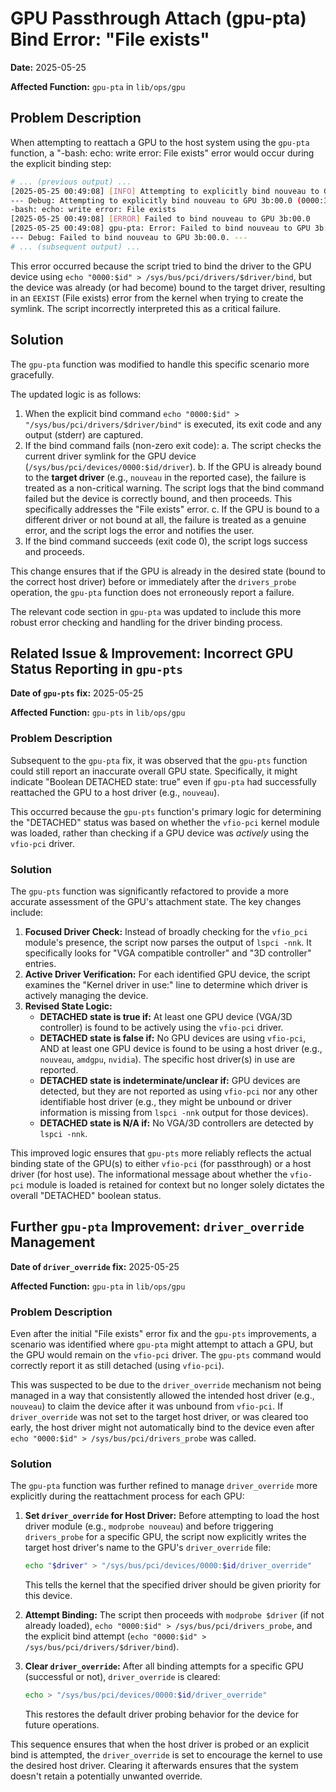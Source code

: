 # GPU Passthrough Attach (gpu-pta) Bind Error: "File exists"

**Date:** 2025-05-25

**Affected Function:** `gpu-pta` in `lib/ops/gpu`

## Problem Description

When attempting to reattach a GPU to the host system using the `gpu-pta` function, a "-bash: echo: write error: File exists" error would occur during the explicit binding step:

```bash
# ... (previous output) ...
[2025-05-25 00:49:08] [INFO] Attempting to explicitly bind nouveau to GPU 3b:00.0
--- Debug: Attempting to explicitly bind nouveau to GPU 3b:00.0 (0000:3b:00.0) ---
-bash: echo: write error: File exists
[2025-05-25 00:49:08] [ERROR] Failed to bind nouveau to GPU 3b:00.0
[2025-05-25 00:49:08] gpu-pta: Error: Failed to bind nouveau to GPU 3b:00.0
--- Debug: Failed to bind nouveau to GPU 3b:00.0. ---
# ... (subsequent output) ...
```

This error occurred because the script tried to bind the driver to the GPU device using `echo "0000:$id" > /sys/bus/pci/drivers/$driver/bind`, but the device was already (or had become) bound to the target driver, resulting in an `EEXIST` (File exists) error from the kernel when trying to create the symlink. The script incorrectly interpreted this as a critical failure.

## Solution

The `gpu-pta` function was modified to handle this specific scenario more gracefully.

The updated logic is as follows:

1.  When the explicit bind command `echo "0000:$id" > "/sys/bus/pci/drivers/$driver/bind"` is executed, its exit code and any output (stderr) are captured.
2.  If the bind command fails (non-zero exit code):
    a.  The script checks the current driver symlink for the GPU device (`/sys/bus/pci/devices/0000:$id/driver`).
    b.  If the GPU is already bound to the **target driver** (e.g., `nouveau` in the reported case), the failure is treated as a non-critical warning. The script logs that the bind command failed but the device is correctly bound, and then proceeds. This specifically addresses the "File exists" error.
    c.  If the GPU is bound to a different driver or not bound at all, the failure is treated as a genuine error, and the script logs the error and notifies the user.
3.  If the bind command succeeds (exit code 0), the script logs success and proceeds.

This change ensures that if the GPU is already in the desired state (bound to the correct host driver) before or immediately after the `drivers_probe` operation, the `gpu-pta` function does not erroneously report a failure.

The relevant code section in `gpu-pta` was updated to include this more robust error checking and handling for the driver binding process.

## Related Issue & Improvement: Incorrect GPU Status Reporting in `gpu-pts`

**Date of `gpu-pts` fix:** 2025-05-25

**Affected Function:** `gpu-pts` in `lib/ops/gpu`

### Problem Description

Subsequent to the `gpu-pta` fix, it was observed that the `gpu-pts` function could still report an inaccurate overall GPU state. Specifically, it might indicate "Boolean DETACHED state: true" even if `gpu-pta` had successfully reattached the GPU to a host driver (e.g., `nouveau`).

This occurred because the `gpu-pts` function's primary logic for determining the "DETACHED" status was based on whether the `vfio-pci` kernel module was loaded, rather than checking if a GPU device was *actively* using the `vfio-pci` driver.

### Solution

The `gpu-pts` function was significantly refactored to provide a more accurate assessment of the GPU's attachment state. The key changes include:

1.  **Focused Driver Check:** Instead of broadly checking for the `vfio_pci` module's presence, the script now parses the output of `lspci -nnk`. It specifically looks for "VGA compatible controller" and "3D controller" entries.
2.  **Active Driver Verification:** For each identified GPU device, the script examines the "Kernel driver in use:" line to determine which driver is actively managing the device.
3.  **Revised State Logic:**
    *   **DETACHED state is true if:** At least one GPU device (VGA/3D controller) is found to be actively using the `vfio-pci` driver.
    *   **DETACHED state is false if:** No GPU devices are using `vfio-pci`, AND at least one GPU device is found to be using a host driver (e.g., `nouveau`, `amdgpu`, `nvidia`). The specific host driver(s) in use are reported.
    *   **DETACHED state is indeterminate/unclear if:** GPU devices are detected, but they are not reported as using `vfio-pci` nor any other identifiable host driver (e.g., they might be unbound or driver information is missing from `lspci -nnk` output for those devices).
    *   **DETACHED state is N/A if:** No VGA/3D controllers are detected by `lspci -nnk`.

This improved logic ensures that `gpu-pts` more reliably reflects the actual binding state of the GPU(s) to either `vfio-pci` (for passthrough) or a host driver (for host use). The informational message about whether the `vfio-pci` module is loaded is retained for context but no longer solely dictates the overall "DETACHED" boolean status.

## Further `gpu-pta` Improvement: `driver_override` Management

**Date of `driver_override` fix:** 2025-05-25

**Affected Function:** `gpu-pta` in `lib/ops/gpu`

### Problem Description

Even after the initial "File exists" error fix and the `gpu-pts` improvements, a scenario was identified where `gpu-pta` might attempt to attach a GPU, but the GPU would remain on the `vfio-pci` driver. The `gpu-pts` command would correctly report it as still detached (using `vfio-pci`).

This was suspected to be due to the `driver_override` mechanism not being managed in a way that consistently allowed the intended host driver (e.g., `nouveau`) to claim the device after it was unbound from `vfio-pci`. If `driver_override` was not set to the target host driver, or was cleared too early, the host driver might not automatically bind to the device even after `echo "0000:$id" > /sys/bus/pci/drivers_probe` was called.

### Solution

The `gpu-pta` function was further refined to manage `driver_override` more explicitly during the reattachment process for each GPU:

1.  **Set `driver_override` for Host Driver:** Before attempting to load the host driver module (e.g., `modprobe nouveau`) and before triggering `drivers_probe` for a specific GPU, the script now explicitly writes the target host driver's name to the GPU's `driver_override` file:
    ```bash
    echo "$driver" > "/sys/bus/pci/devices/0000:$id/driver_override"
    ```
    This tells the kernel that the specified driver should be given priority for this device.

2.  **Attempt Binding:** The script then proceeds with `modprobe $driver` (if not already loaded), `echo "0000:$id" > /sys/bus/pci/drivers_probe`, and the explicit bind attempt (`echo "0000:$id" > /sys/bus/pci/drivers/$driver/bind`).

3.  **Clear `driver_override`:** After all binding attempts for a specific GPU (successful or not), `driver_override` is cleared:
    ```bash
    echo > "/sys/bus/pci/devices/0000:$id/driver_override"
    ```
    This restores the default driver probing behavior for the device for future operations.

This sequence ensures that when the host driver is probed or an explicit bind is attempted, the `driver_override` is set to encourage the kernel to use the desired host driver. Clearing it afterwards ensures that the system doesn't retain a potentially unwanted override.
